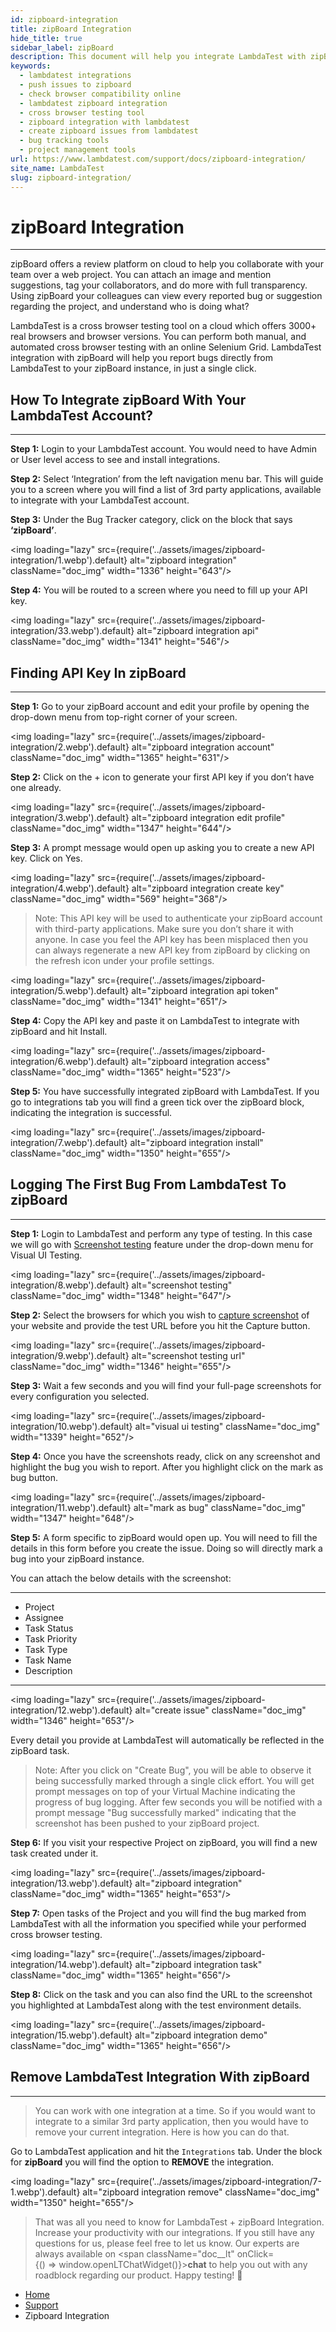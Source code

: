 ```yaml
---
id: zipboard-integration
title: zipBoard Integration
hide_title: true
sidebar_label: zipBoard 
description: This document will help you integrate LambdaTest with zipBoard. That way, you can log bugs to your zipBoard project in a single click as you perform cross browser testing with LambdaTest.
keywords:
  - lambdatest integrations
  - push issues to zipboard
  - check browser compatibility online
  - lambdatest zipboard integration
  - cross browser testing tool
  - zipboard integration with lambdatest
  - create zipboard issues from lambdatest
  - bug tracking tools
  - project management tools
url: https://www.lambdatest.com/support/docs/zipboard-integration/
site_name: LambdaTest
slug: zipboard-integration/
---
```


<script type="application/ld+json"
      dangerouslySetInnerHTML={{ __html: JSON.stringify({
       "@context": "https://schema.org",
        "@type": "BreadcrumbList",
        "itemListElement": [{
          "@type": "ListItem",
          "position": 1,
          "name": "LambdaTest",
          "item": "https://www.lambdatest.com"
        },{
          "@type": "ListItem",
          "position": 2,
          "name": "Support",
          "item": "https://www.lambdatest.com/support/docs/"
        },{
          "@type": "ListItem",
          "position": 3,
          "name": "Zipboard Integration",
          "item": "https://www.lambdatest.com/support/docs/zipboard-integration/"
        }]
      })
    }}
></script>

# zipBoard Integration

* * *
zipBoard offers a review platform on cloud to help you collaborate with your team over a web project. You can attach an image and mention suggestions, tag your collaborators, and do more with full transparency. Using zipBoard your colleagues can view every reported bug or suggestion regarding the project, and understand who is doing what?

LambdaTest is a cross browser testing tool on a cloud which offers 3000+ real browsers and browser versions. You can perform both manual, and automated cross browser testing with an online Selenium Grid. LambdaTest integration with zipBoard will help you report bugs directly from LambdaTest to your zipBoard instance, in just a single click.

## How To Integrate zipBoard With Your LambdaTest Account?
***

**Step 1:** Login to your LambdaTest account. You would need to have Admin or User level access to see and install integrations.

**Step 2:** Select ‘Integration’ from the left navigation menu bar. This will guide you to a screen where you will find a list of 3rd party applications, available to integrate with your LambdaTest account.

**Step 3:** Under the Bug Tracker category, click on the block that says **‘zipBoard’**.

<img loading="lazy" src={require('../assets/images/zipboard-integration/1.webp').default} alt="zipboard integration"  className="doc_img" width="1336" height="643"/>

**Step 4:** You will be routed to a screen where you need to fill up your API key.

<img loading="lazy" src={require('../assets/images/zipboard-integration/33.webp').default} alt="zipboard integration api"  className="doc_img" width="1341" height="546"/>

## Finding API Key In zipBoard
***

**Step 1:** Go to your zipBoard account and edit your profile by opening the drop-down menu from top-right corner of your screen.

<img loading="lazy" src={require('../assets/images/zipboard-integration/2.webp').default} alt="zipboard integration account"  className="doc_img" width="1365" height="631"/>

**Step 2:** Click on the + icon to generate your first API key if you don’t have one already.

<img loading="lazy" src={require('../assets/images/zipboard-integration/3.webp').default} alt="zipboard integration edit profile"  className="doc_img" width="1347" height="644"/>

**Step 3:** A prompt message would open up asking you to create a new API key. Click on Yes.

<img loading="lazy" src={require('../assets/images/zipboard-integration/4.webp').default} alt="zipboard integration create key"  className="doc_img" width="569" height="368"/>

> Note: This API key will be used to authenticate your zipBoard account with third-party applications. Make sure you don’t share it with anyone. In case you feel the API key has been misplaced then you can always regenerate a new API key from zipBoard by clicking on the refresh icon under your profile settings.

<img loading="lazy" src={require('../assets/images/zipboard-integration/5.webp').default} alt="zipboard integration api token"  className="doc_img" width="1341" height="651"/>

**Step 4:** Copy the API key and paste it on LambdaTest to integrate with zipBoard and hit Install.

<img loading="lazy" src={require('../assets/images/zipboard-integration/6.webp').default} alt="zipboard integration access"  className="doc_img" width="1365" height="523"/>

**Step 5:** You have successfully integrated zipBoard with LambdaTest. If you go to integrations tab you will find a green tick over the zipBoard block, indicating the integration is successful.

<img loading="lazy" src={require('../assets/images/zipboard-integration/7.webp').default} alt="zipboard integration install"  className="doc_img" width="1350" height="655"/>

## Logging The First Bug From LambdaTest To zipBoard
***

**Step 1:** Login to LambdaTest and perform any type of testing. In this case we will go with [Screenshot testing](https://www.lambdatest.com/support/docs/automated-screenshot-testing/) feature under the drop-down menu for Visual UI Testing.

<img loading="lazy" src={require('../assets/images/zipboard-integration/8.webp').default} alt="screenshot testing"  className="doc_img" width="1348" height="647"/>

**Step 2:** Select the browsers for which you wish to [capture screenshot](https://www.lambdatest.com/full-page-screen-capture) of your website and provide the test URL before you hit the Capture button.

<img loading="lazy" src={require('../assets/images/zipboard-integration/9.webp').default} alt="screenshot testing url"  className="doc_img" width="1346" height="655"/>

**Step 3:** Wait a few seconds and you will find your full-page screenshots for every configuration you selected.

<img loading="lazy" src={require('../assets/images/zipboard-integration/10.webp').default} alt="visual ui testing"  className="doc_img" width="1339" height="652"/>

**Step 4:** Once you have the screenshots ready, click on any screenshot and highlight the bug you wish to report. After you highlight click on the mark as bug button.

<img loading="lazy" src={require('../assets/images/zipboard-integration/11.webp').default} alt="mark as bug"  className="doc_img" width="1347" height="648"/>

**Step 5:** A form specific to zipBoard would open up. You will need to fill the details in this form before you create the issue. Doing so will directly mark a bug into your zipBoard instance.

You can attach the below details with the screenshot:

---

* Project
* Assignee
* Task Status
* Task Priority
* Task Type
* Task Name
* Description
---

<img loading="lazy" src={require('../assets/images/zipboard-integration/12.webp').default} alt="create issue"  className="doc_img" width="1346" height="653"/>

Every detail you provide at LambdaTest will automatically be reflected in the zipBoard task.

> Note: After you click on "Create Bug", you will be able to observe it being successfully marked through a single click effort. You will get prompt messages on top of your Virtual Machine indicating the progress of bug logging. After few seconds you will be notified with a prompt message "Bug successfully marked" indicating that the screenshot has been pushed to your zipBoard project.

**Step 6:** If you visit your respective Project on zipBoard, you will find a new task created under it.

<img loading="lazy" src={require('../assets/images/zipboard-integration/13.webp').default} alt="zipboard integration"  className="doc_img" width="1365" height="653"/>

**Step 7:** Open tasks of the Project and you will find the bug marked from LambdaTest with all the information you specified while your performed cross browser testing.

<img loading="lazy" src={require('../assets/images/zipboard-integration/14.webp').default} alt="zipboard integration task"  className="doc_img" width="1365" height="656"/>

**Step 8:** Click on the task and you can also find the URL to the screenshot you highlighted at LambdaTest along with the test environment details.

<img loading="lazy" src={require('../assets/images/zipboard-integration/15.webp').default} alt="zipboard integration demo"  className="doc_img" width="1365" height="656"/>

## Remove LambdaTest Integration With zipBoard
***

> You can work with one integration at a time. So if you would want to integrate to a similar 3rd party application, then you would have to remove your current integration. Here is how you can do that.

Go to LambdaTest application and hit the `Integrations`  tab. Under the block for **zipBoard** you will find the option to **REMOVE** the integration.

<img loading="lazy" src={require('../assets/images/zipboard-integration/7-1.webp').default} alt="zipboard integration remove"  className="doc_img" width="1350" height="655"/>

> That was all you need to know for LambdaTest + zipBoard Integration. Increase your productivity with our integrations. If you still have any questions for us, please feel free to let us know. Our experts are always available on <span className="doc__lt" onClick={() => window.openLTChatWidget()}>**chat**</span> to help you out with any roadblock regarding our product. Happy testing! 🙂

<nav aria-label="breadcrumbs">
  <ul className="breadcrumbs">
    <li className="breadcrumbs__item">
      <a className="breadcrumbs__link" href="https://www.lambdatest.com">
        Home
      </a>
    </li>
    <li className="breadcrumbs__item">
      <a className="breadcrumbs__link" target="_self" href="https://www.lambdatest.com/support/docs/">
        Support
      </a>
    </li>
    <li className="breadcrumbs__item breadcrumbs__item--active">
      <span className="breadcrumbs__link">
        Zipboard Integration
      </span>
    </li>
  </ul>
</nav>